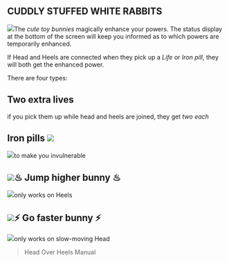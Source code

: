 ## CUDDLY STUFFED WHITE RABBITS

![](texture-whiteRabbit?float-right)The *cute toy bunnies* magically enhance your powers. The status display at the
bottom of the screen will keep you informed as to which powers are temporarily
enhanced.

If Head and Heels are connected when they pick up a *Life* or *Iron pill*,
they will both get the enhanced power.

There are four types:

## Two extra lives
if you pick them up while head and heels are joined, they get *two each*

## Iron pills ![](texture-hud_shield?sprite-tinted&text-metallicBlue&sprites-normal-height)

![](texture-animated-shine?text-metallicBlue&float-left)to make you invulnerable

## ![](texture-hud_bigJumps?sprite-tinted&text-metallicBlue&sprites-normal-height)♨ Jump higher bunny ♨

![](texture-animated-heels_idle_right?text-metallicBlue&float-left)only works on Heels

## ![](texture-hud_fastSteps?sprite-tinted&text-metallicBlue&sprites-normal-height)⚡ Go faster bunny ⚡
![](texture-animated-head_idle_right?text-metallicBlue&float-left)only works on slow-moving Head

> Head Over Heels Manual
